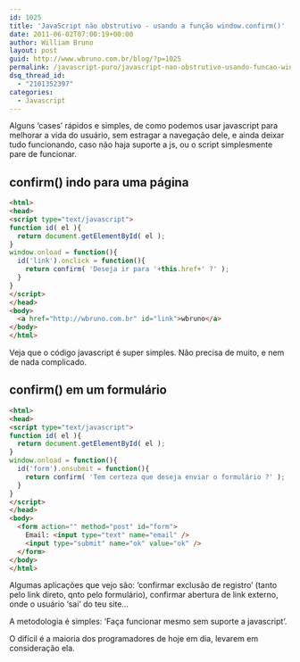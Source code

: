 ```yaml
---
id: 1025
title: 'JavaScript não obstrutivo - usando a função window.confirm()'
date: 2011-06-02T07:00:19+00:00
author: William Bruno
layout: post
guid: http://www.wbruno.com.br/blog/?p=1025
permalink: /javascript-puro/javascript-nao-obstrutivo-usando-funcao-window-confirm/
dsq_thread_id:
  - "2101352397"
categories:
  - Javascript
---
```

Alguns &#8216;cases&#8217; rápidos e simples, de como podemos usar javascript para melhorar a vida do usuário, sem estragar a navegação dele, e ainda deixar tudo funcionando, caso não haja suporte a js, ou o script simplesmente pare de funcionar.

<!--more-->

## confirm() indo para uma página

``` html
<html>
<head>
<script type="text/javascript">
function id( el ){
  return document.getElementById( el );
}
window.onload = function(){
  id('link').onclick = function(){
    return confirm( 'Deseja ir para '+this.href+' ?' );
  }
}
</script>
</head>
<body>
  <a href="http://wbruno.com.br" id="link">wbruno</a>
</body>
</html>
```

Veja que o código javascript é super simples. Não precisa de muito, e nem de nada complicado.

## confirm() em um formulário

``` html
<html>
<head>
<script type="text/javascript">
function id( el ){
  return document.getElementById( el );
}
window.onload = function(){
  id('form').onsubmit = function(){
    return confirm( 'Tem certeza que deseja enviar o formulário ?' );
  }
}
</script>
</head>
<body>
  <form action="" method="post" id="form">
    Email: <input type="text" name="email" />
    <input type="submit" name="ok" value="ok" />
  </form>
</body>
</html>
```

Algumas aplicações que vejo são: &#8216;confirmar exclusão de registro&#8217; (tanto pelo link direto, qnto pelo formulário), confirmar abertura de link externo, onde o usuário &#8216;sai&#8217; do teu site&#8230;

A metodologia é simples: &#8216;Faça funcionar mesmo sem suporte a javascript&#8217;.

O difícil é a maioria dos programadores de hoje em dia, levarem em consideração ela.
